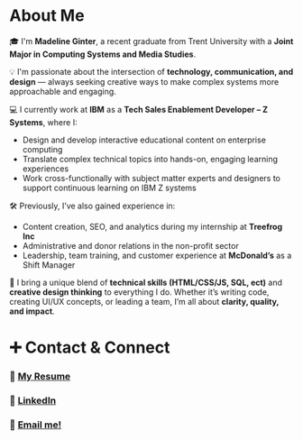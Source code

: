 # About Me

🎓 I'm **Madeline Ginter**, a recent graduate from Trent University with a **Joint Major in Computing Systems and Media Studies**.

💡 I'm passionate about the intersection of **technology, communication, and design** — always seeking creative ways to make complex systems more approachable and engaging.

💻 I currently work at **IBM** as a **Tech Sales Enablement Developer – Z Systems**, where I:

- Design and develop interactive educational content on enterprise computing
- Translate complex technical topics into hands-on, engaging learning experiences
- Work cross-functionally with subject matter experts and designers to support continuous learning on IBM Z systems

🛠️ Previously, I’ve also gained experience in:

- Content creation, SEO, and analytics during my internship at **Treefrog Inc**
- Administrative and donor relations in the non-profit sector
- Leadership, team training, and customer experience at **McDonald’s** as a Shift Manager

🎨 I bring a unique blend of **technical skills (HTML/CSS/JS, SQL, ect)** and **creative design thinking** to everything I do. Whether it’s writing code, creating UI/UX concepts, or leading a team, I’m all about **clarity, quality, and impact**.

# ➕ Contact & Connect

### 📃 [My Resume](https://github.com/maddyginter/resume/blob/main/2025-MadelineGinter-Resume.pdf)

### 🔗 [LinkedIn](https://www.linkedin.com/in/madeline-ginter)

### 📩 [Email me!](mailto:gintermaddy@gmail.com)
